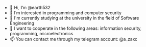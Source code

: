 - 👋 Hi, I’m @earth532
- 👀 I’m interested in programming and computer security
- 🌱 I'm currently studying at the university in the field of Software Engineering
- 💞️ I want to cooperate in the following areas: information security, programming, microelectronics
- 📫 You can contact me through my telegram account: @a_zaxc

<!---
earth532/earth532 is a ✨ special ✨ repository because its `README.md` (this file) appears on your GitHub profile.
You can click the Preview link to take a look at your changes.
--->
